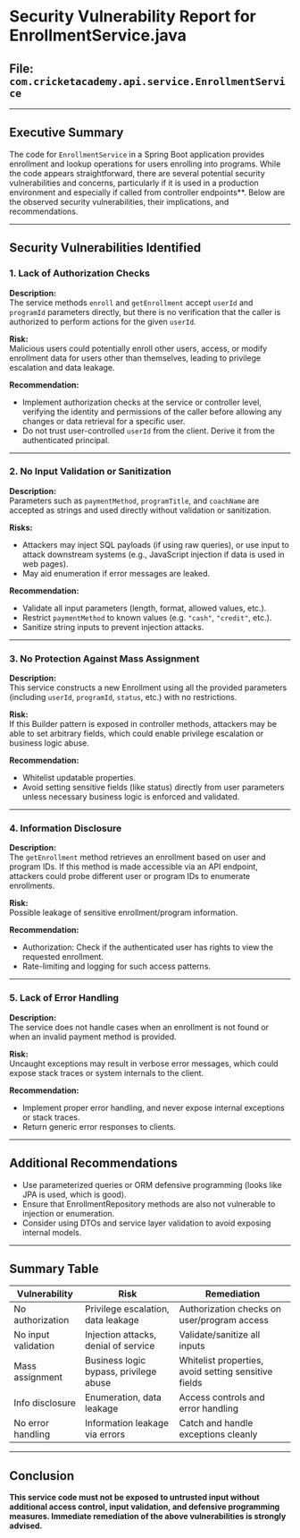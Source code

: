 # Security Vulnerability Report for EnrollmentService.java

## File: `com.cricketacademy.api.service.EnrollmentService`

---

## Executive Summary

The code for `EnrollmentService` in a Spring Boot application provides enrollment and lookup operations for users enrolling into programs. While the code appears straightforward, there are several potential security vulnerabilities and concerns, particularly if it is used in a production environment and especially if called from controller endpoints**. Below are the observed security vulnerabilities, their implications, and recommendations.

---

## Security Vulnerabilities Identified

### 1. Lack of Authorization Checks

**Description:**  
The service methods `enroll` and `getEnrollment` accept `userId` and `programId` parameters directly, but there is no verification that the caller is authorized to perform actions for the given `userId`.

**Risk:**  
Malicious users could potentially enroll other users, access, or modify enrollment data for users other than themselves, leading to privilege escalation and data leakage.

**Recommendation:**  
- Implement authorization checks at the service or controller level, verifying the identity and permissions of the caller before allowing any changes or data retrieval for a specific user.
- Do not trust user-controlled `userId` from the client. Derive it from the authenticated principal.

---

### 2. No Input Validation or Sanitization

**Description:**  
Parameters such as `paymentMethod`, `programTitle`, and `coachName` are accepted as strings and used directly without validation or sanitization.

**Risks:**
- Attackers may inject SQL payloads (if using raw queries), or use input to attack downstream systems (e.g., JavaScript injection if data is used in web pages).
- May aid enumeration if error messages are leaked.

**Recommendation:**  
- Validate all input parameters (length, format, allowed values, etc.).
- Restrict `paymentMethod` to known values (e.g. `"cash"`, `"credit"`, etc.).
- Sanitize string inputs to prevent injection attacks.

---

### 3. No Protection Against Mass Assignment

**Description:**  
This service constructs a new Enrollment using all the provided parameters (including `userId`, `programId`, `status`, etc.) with no restrictions.

**Risk:**  
If this Builder pattern is exposed in controller methods, attackers may be able to set arbitrary fields, which could enable privilege escalation or business logic abuse.

**Recommendation:**  
- Whitelist updatable properties.
- Avoid setting sensitive fields (like status) directly from user parameters unless necessary business logic is enforced and validated.

---

### 4. Information Disclosure

**Description:**  
The `getEnrollment` method retrieves an enrollment based on user and program IDs. If this method is made accessible via an API endpoint, attackers could probe different user or program IDs to enumerate enrollments.

**Risk:**  
Possible leakage of sensitive enrollment/program information.

**Recommendation:**  
- Authorization: Check if the authenticated user has rights to view the requested enrollment.
- Rate-limiting and logging for such access patterns.

---

### 5. Lack of Error Handling

**Description:**  
The service does not handle cases when an enrollment is not found or when an invalid payment method is provided.

**Risk:**  
Uncaught exceptions may result in verbose error messages, which could expose stack traces or system internals to the client.

**Recommendation:**  
- Implement proper error handling, and never expose internal exceptions or stack traces.
- Return generic error responses to clients.

---

## Additional Recommendations

- Use parameterized queries or ORM defensive programming (looks like JPA is used, which is good).
- Ensure that EnrollmentRepository methods are also not vulnerable to injection or enumeration.
- Consider using DTOs and service layer validation to avoid exposing internal models.

---

## Summary Table

| Vulnerability            | Risk                                      | Remediation                                        |
|--------------------------|-------------------------------------------|----------------------------------------------------|
| No authorization         | Privilege escalation, data leakage        | Authorization checks on user/program access        |
| No input validation      | Injection attacks, denial of service      | Validate/sanitize all inputs                       |
| Mass assignment          | Business logic bypass, privilege abuse    | Whitelist properties, avoid setting sensitive fields|
| Info disclosure          | Enumeration, data leakage                 | Access controls and error handling                 |
| No error handling        | Information leakage via errors            | Catch and handle exceptions cleanly                |

---

## Conclusion

**This service code must not be exposed to untrusted input without additional access control, input validation, and defensive programming measures. Immediate remediation of the above vulnerabilities is strongly advised.**